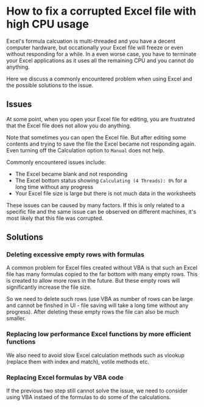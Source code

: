 # How to fix a corrupted Excel file with high CPU usage

Excel's formula calcuation is multi-threaded and you have a decent computer hardware, but occationally your Excel file will freeze or even without responding for a while. In a even worse case, you have to terminate your Excel applications as it uses all the remaining CPU and you cannot do anything.

Here we discuss a commonly encountered problem when using Excel and the possible solutions to the issue.

## Issues
At some point, when you open your Excel file for editing, you are frustrated that the Excel file does not allow you do anything. 

Note that sometimes you can open the Excel file. But after editing some contents and trying to save the file the Excel became not responding again. Even turning off the Calculation option to `Manual` does not help.

Commonly encountered issues include:
- The Excel became blank and not responding
- The Excel bottom status showing `Calculating (4 Threads): 0%` for a long time without any progress
- Your Excel file size is large but there is not much data in the worksheets

These issues can be caused by many factors. If this is only related to a specific file and the same issue can be observed on different machines, it's most likely that this file was corrupted.

## Solutions
### Deleting excessive empty rows with formulas
A common problem for Excel files created without VBA is that such an Excel file has many formulas copied to the far bottom with many empty rows. This is created to allow more rows in the future. But these empty rows will significantly increase the file size.

So we need to delete such rows (use VBA as number of rows can be large and cannot be finshed in UI - file saving will take a long time without any progress). After deleting these empty rows the file can also be much smaller.

### Replacing low performance Excel functions by more efficient functions
We also need to avoid slow Excel calculation methods such as vlookup (replace them with index and match), votile methods etc.

### Replacing Excel formulas by VBA code
If the previous two step still cannot solve the issue, we need to consider using VBA instaed of the formulas to do some of the calculations.
